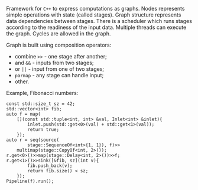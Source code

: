 Framework for `C++` to express computations as graphs. Nodes represents simple
operations with state (called stages). Graph structure represents data dependencies
between stages. There is a scheduler which runs stages according to the readiness
of the input data. Multiple threads can execute the graph. Cycles are allowed in
the graph.

Graph is built using composition operators:
* combine `>>` - one stage after another;
* and `&&` - inputs from two stages;
* or `||` - input from one of two stages;
* `parmap` - any stage can handle input;
* other.

Example, Fibonacci numbers:

    const std::size_t sz = 42;
    std::vector<int> fib;
    auto f = map(
        [](const std::tuple<int, int> &val, Inlet<int> &inlet){
            inlet.push(std::get<0>(val) + std::get<1>(val));
            return true;
        });
    auto r = seq(source(
            stage::SequenceOf<int>{1, 1}), f)>>
        multimap(stage::CopyOf<int, 2>());
    r.get<0>()>>map(stage::Delay<int, 2>())>>f;
    r.get<1>()>>sink([&fib, sz](int v){
            fib.push_back(v);
            return fib.size() < sz;
        });
    Pipeline(f).run();
